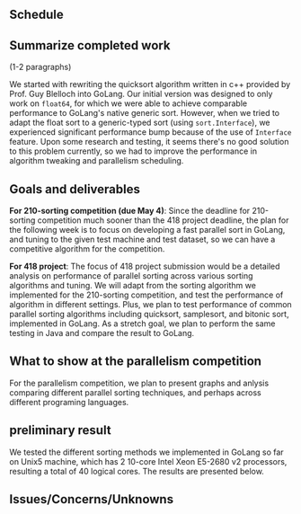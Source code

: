 ## Schedule


## Summarize completed work

(1-2 paragraphs)

We started with rewriting the quicksort algorithm written in c++ provided by Prof. Guy Blelloch into GoLang. Our initial version was designed to only work on ``float64``, for which we were able to achieve comparable performance to GoLang's native generic sort. However, when we tried to adapt the float sort to a generic-typed sort (using ``sort.Interface``), we experienced significant performance bump because of the use of ``Interface`` feature. Upon some research and testing, it seems there's no good solution to this problem currently, so we had to improve the performance in algorithm tweaking and parallelism scheduling.



## Goals and deliverables
__For 210-sorting competition (due May 4)__: Since the deadline for 210-sorting competition much sooner than the 418 project deadline, the plan for the following week is to focus on developing a fast parallel sort in GoLang, and tuning to the given test machine and test dataset, so we can have a competitive algorithm for the competition.

__For 418 project__: The focus of 418 project submission would be a detailed analysis on performance of parallel sorting across various sorting algorithms and tuning. We will adapt from the sorting algorithm we implemented for the 210-sorting competition, and test the performance of algorithm in different settings. Plus, we plan to test performance of common parallel sorting algorithms including quicksort, samplesort, and bitonic sort, implemented in GoLang. As a stretch goal, we plan to perform the same testing in Java and compare the result to GoLang.


## What to show at the parallelism competition
For the parallelism competition, we plan to present graphs and anlysis comparing different parallel sorting techniques, and perhaps across different programing languages.


## preliminary result
We tested the different sorting methods we implemented in GoLang so far on Unix5 machine, which has 2 10-core Intel Xeon E5-2680 v2 processors, resulting a total of 40 logical cores. The results are presented below.

## Issues/Concerns/Unknowns



